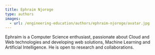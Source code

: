```yaml
---
title: Ephraim Njoroge
type: authors
images:
  - url: /engineering-education/authors/ephraim-njoroge/avatar.jpg 
---
```

Ephraim is a Computer Science enthusiast, passionate about Cloud and Web technologies and developing web solutions, Machine Learning and Artificial Intelligence. He is open to research and collaborations.

